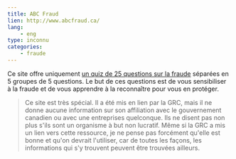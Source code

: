 ```yaml
---
title: ABC Fraud
lien: http://www.abcfraud.ca/
lang:
    - eng
type: inconnu
categories:
    - fraude
---
```

Ce site offre uniquement [un quiz de 25 questions sur la fraude](http://www.abcfraud.ca/full-quiz/) séparées en 5 groupes de 5 questions. Le but de ces questions est de vous sensibiliser à la fraude et de vous apprendre à la reconnaître pour vous en protéger.  

> Ce site est très spécial. Il a été mis en lien par la GRC, mais il ne donne aucune information sur son affiliation avec le gouvernement canadien ou avec une entreprises quelconque. Ils ne disent pas non plus s'ils sont un organisme à but non lucratif. Même si la GRC a mis un lien vers cette ressource, je ne pense pas forcément qu'elle est bonne et qu'on devrait l'utiliser, car de toutes les façons, les informations qui s'y trouvent peuvent être trouvées ailleurs.
